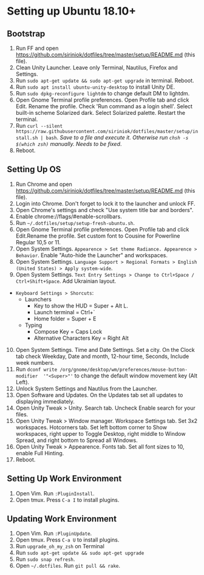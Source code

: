 # Setting up Ubuntu 18.10+

## Bootstrap

1. Run FF and open https://github.com/siriniok/dotfiles/tree/master/setup/README.md (this file).
2. Clean Unity Launcher. Leave only Terminal, Nautilus, Firefox and Settings.
3. Run `sudo apt-get update && sudo apt-get upgrade` in terminal. Reboot.
4. Run `sudo apt install ubuntu-unity-desktop` to install Unity DE.
5. Run `sudo dpkg-reconfigure lightdm` to change default DM to lightdm.
6. Open Gnome Terminal profile preferences. Open Profile tab and click Edit. Rename the profile. Check 'Run command as a login shell'. Select built-in scheme Solarized dark. Select Solarized palette. Restart the terminal.
7. Run `curl --silent https://raw.githubusercontent.com/siriniok/dotfiles/master/setup/install.sh | bash`. *Save to a file and execute it. Otherwise run `chsh -s $(which zsh)` manually. Needs to be fixed*.
8. Reboot.

## Setting Up OS

1. Run Chrome and open https://github.com/siriniok/dotfiles/tree/master/setup/README.md (this file).
2. Login into Chrome. Don't forget to lock it to the launcher and unlock FF.
3. Open Chrome's settings and check "Use system title bar and borders".
4. Enable chrome://flags/#enable-scrollbars.
5. Run `~/.dotfiles/setup/setup-fresh-ubuntu.sh`.
6. Open Gnome Terminal profile preferences. Open Profile tab and click Edit.Rename the profile. Set custom font to Cousine for Powerline Regular 10,5 or 11.
7. Open System Settings. `Appearence > Set theme Radiance. Appearence > Behavior`. Enable "Auto-hide the Launcher" and workspaces.
8. Open System Settings. `Language Support > Regional Formats > English (United States) > Apply system-wide`.
9. Open System Settings. `Text Entry Settings > Change to Ctrl+Space / Ctrl+Shift+Space`. Add Ukrainian layout.
  - `Keyboard Settings > Shorcuts`:
    - Launchers
      - Key to show the HUD = Super + Alt L.
      - Launch terminal = Ctrl+\`
      - Home folder = Super + E
    - Typing
      - Compose Key = Caps Lock
      - Alternative Characters Key = Right Alt
10. Open System Settings. Time and Date Settings. Set a city. On the Clock tab check Weekday, Date and month, 12-hour time, Seconds, Include week numbers.
11. Run `dconf write /org/gnome/desktop/wm/preferences/mouse-button-modifier  '"<Super>"'` to change the default window movement key (Alt Left).
12. Unlock System Settings and Nautilus from the Launcher.
13. Open Software and Updates. On the Updates tab set all updates to displaying immediately.
14. Open Unity Tweak > Unity. Search tab. Uncheck Enable search for your files.
15. Open Unity Tweak > Window manager. Workspace Settings tab. Set 3x2 workspaces. Hotcorners tab. Set left bottom corner to Show workspaces, right upper to Toggle Desktop, right middle to Window Spread, and right bottom to Spread all Windows.
16. Open Unity Tweak > Appearence. Fonts tab. Set all font sizes to 10, enable Full Hinting.
17. Reboot.

## Setting Up Work Environment

1. Open Vim. Run `:PluginInstall`.
2. Open tmux. Press `C-a I` to install plugins.


## Updating Work Environment

1. Open Vim. Run `:PluginUpdate`.
2. Open tmux. Press `C-a U` to install plugins.
3. Run `upgrade_oh_my_zsh` on Terminal
4. Run `sudo apt-get update && sudo apt-get upgrade`
5. Run `sudo snap refresh`.
6. Open `~/.dotfiles`. Run `git pull && rake`.
